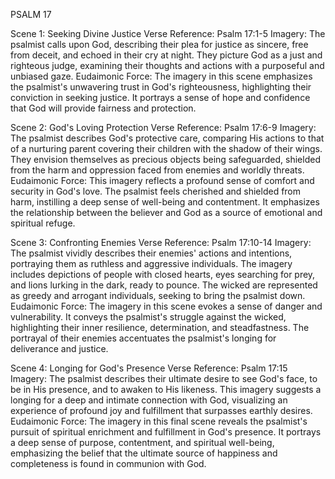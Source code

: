 PSALM 17

Scene 1: Seeking Divine Justice
Verse Reference: Psalm 17:1-5
Imagery: The psalmist calls upon God, describing their plea for justice as sincere, free from deceit, and echoed in their cry at night. They picture God as a just and righteous judge, examining their thoughts and actions with a purposeful and unbiased gaze.
Eudaimonic Force: The imagery in this scene emphasizes the psalmist's unwavering trust in God's righteousness, highlighting their conviction in seeking justice. It portrays a sense of hope and confidence that God will provide fairness and protection.

Scene 2: God's Loving Protection
Verse Reference: Psalm 17:6-9
Imagery: The psalmist describes God's protective care, comparing His actions to that of a nurturing parent covering their children with the shadow of their wings. They envision themselves as precious objects being safeguarded, shielded from the harm and oppression faced from enemies and worldly threats.
Eudaimonic Force: This imagery reflects a profound sense of comfort and security in God's love. The psalmist feels cherished and shielded from harm, instilling a deep sense of well-being and contentment. It emphasizes the relationship between the believer and God as a source of emotional and spiritual refuge.

Scene 3: Confronting Enemies
Verse Reference: Psalm 17:10-14
Imagery: The psalmist vividly describes their enemies' actions and intentions, portraying them as ruthless and aggressive individuals. The imagery includes depictions of people with closed hearts, eyes searching for prey, and lions lurking in the dark, ready to pounce. The wicked are represented as greedy and arrogant individuals, seeking to bring the psalmist down.
Eudaimonic Force: The imagery in this scene evokes a sense of danger and vulnerability. It conveys the psalmist's struggle against the wicked, highlighting their inner resilience, determination, and steadfastness. The portrayal of their enemies accentuates the psalmist's longing for deliverance and justice.

Scene 4: Longing for God's Presence
Verse Reference: Psalm 17:15
Imagery: The psalmist describes their ultimate desire to see God's face, to be in His presence, and to awaken to His likeness. This imagery suggests a longing for a deep and intimate connection with God, visualizing an experience of profound joy and fulfillment that surpasses earthly desires.
Eudaimonic Force: The imagery in this final scene reveals the psalmist's pursuit of spiritual enrichment and fulfillment in God's presence. It portrays a deep sense of purpose, contentment, and spiritual well-being, emphasizing the belief that the ultimate source of happiness and completeness is found in communion with God.